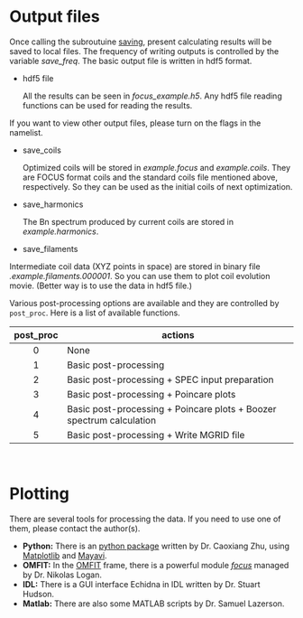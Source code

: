 
# Output files

Once calling the subroutuine [saving](https://github.com/PrincetonUniversity/FOCUS/blob/master/sources/saving.f90), present calculating results will be saved to local files.
The frequency of writing outputs is controlled by the variable *save_freq*.
The basic output file is written in hdf5 format.

* hdf5 file
  
  All the results can be seen in *focus_example.h5*. 
  Any hdf5 file reading functions can be used for reading the results. 
  
If you want to view other output files, please turn on the flags in the namelist.

* save_coils

  Optimized coils will be stored in *example.focus* and *example.coils*. 
  They are FOCUS format coils and the standard coils file mentioned above, respectively. 
  So they can be used as the initial coils of next optimization.
  
* save_harmonics

  The Bn spectrum produced by current coils are stored in *example.harmonics*.
  
* save_filaments

Intermediate coil data (XYZ points in space) are stored in binary file *.example.filaments.000001*. 
  So you can use them to plot coil evolution movie. (Better way is to use the data in hdf5 file.)

Various post-processing options are available and they are controlled by `post_proc`.
Here is a list of available functions.

| post_proc | actions                                                              |
|:---------:|----------------------------------------------------------------------|
|     0     | None                                                                 |
|     1     | Basic post-processing                                                |
|     2     | Basic post-processing + SPEC input preparation                       |
|     3     | Basic post-processing + Poincare plots                               |
|     4     | Basic post-processing + Poincare plots + Boozer spectrum calculation |
|     5     | Basic post-processing + Write MGRID file                             |

&nbsp;

# Plotting
There are several tools for processing the data. If you need to use one of them, please contact the author(s).

  - **Python:** There is an [python package](https://zhucaoxiang.github.io/CoilPy/) written by Dr. Caoxiang Zhu, using [Matplotlib](https://matplotlib.org/) and [Mayavi](http://docs.enthought.com/mayavi/mayavi/).
  - **OMFIT:** In the [OMFIT](https://gafusion.github.io/OMFIT-source/) frame, there is a powerful module [*focus*](https://docs.google.com/document/d/1aGpRUMpYxBJmQXfkOK2OFMZ4P0Mn5H1_OSAjJVvxpHU/edit?ts=5ad10d28#) managed by Dr. Nikolas Logan.
  - **IDL:** There is a GUI interface Echidna in IDL written by Dr. Stuart Hudson.
  - **Matlab:** There are also some MATLAB scripts by Dr. Samuel Lazerson.  